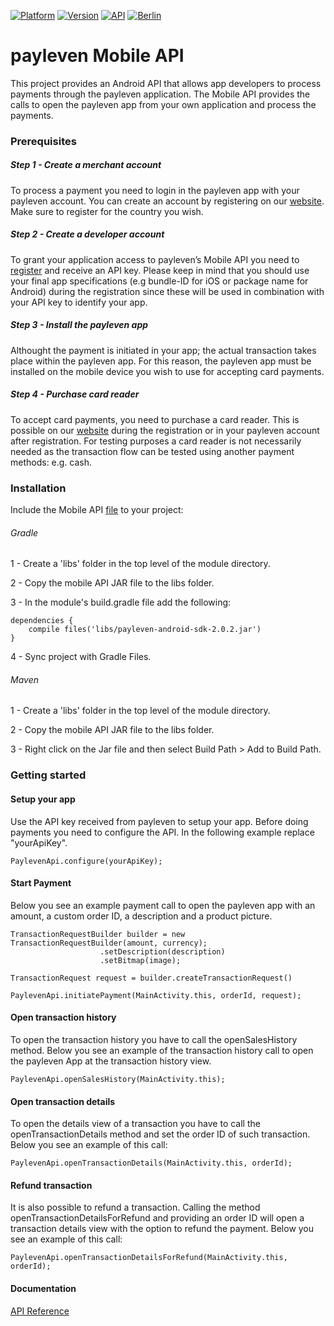 [![Platform](https://img.shields.io/badge/Platform-Android-brightgreen.svg?style=flat-square)](http://developer.android.com/index.html)
[![Version](https://img.shields.io/badge/version-1.2.0-brightgreen.svg?style=flat-square)](https://github.com/payleven/mPOS-SDK-Android/releases/tag/1.2.0)
[![API](https://img.shields.io/badge/API-14%2B-orange.svg?style=flat-square)](http://developer.android.com/about/versions/android-4.0.html)
[![Berlin](https://img.shields.io/badge/Made%20in-Berlin-red.svg?style=flat-square)](https://payleven.de/)

# payleven Mobile API

This project provides an Android API that allows app developers to process payments through the payleven application. The Mobile API provides the calls to open the payleven app from your own application and process the payments.

### Prerequisites

##### Step 1 - Create a merchant account
To process a payment you need to login in the payleven app with your payleven account. You can create an account by registering on our [website](http://payleven.com). Make sure to register for the country you wish.

##### Step 2 - Create a developer account
To grant your application access to payleven’s Mobile API you need to [register](https://service.payleven.com/uk/developer) and receive an API key. Please keep in mind that you should use your final app specifications (e.g bundle-ID for iOS or package name for Android) during the registration since these will be used in combination with your API key to identify your app.

##### Step 3 - Install the payleven app
Althought the payment is initiated in your app; the actual transaction takes place within the payleven app. For this reason, the payleven app must be installed on the mobile device you wish to use for accepting card payments.

##### Step 4 - Purchase card reader
To accept card payments, you need to purchase a card reader. This is possible on our [website](http://payleven.com) during the registration or in your payleven account after registration. For testing purposes a card reader is not necessarily needed as the transaction flow can be tested using another payment methods: e.g. cash.

### Installation
Include the Mobile API [file](https://github.com/payleven/Mobile-API-Android/blob/master/Example/app/libs/payleven-android-sdk-2.0.2.jar) to your project:
###### Gradle
1 - Create a 'libs' folder in the top level of the module directory.

2 - Copy the mobile API JAR file to the libs folder.

3 - In the module's build.gradle file add the following:
```
dependencies {
    compile files('libs/payleven-android-sdk-2.0.2.jar')
}
```
4 - Sync project with Gradle Files.
  
###### Maven
1 - Create a 'libs' folder in the top level of the module directory.

2 - Copy the mobile API JAR file to the libs folder.

3 - Right click on the Jar file and then select Build Path > Add to Build Path.

### Getting started
#### Setup your app
Use the API key received from payleven to setup your app. Before doing payments you need to configure the API. In the following example replace "yourApiKey".
```
PaylevenApi.configure(yourApiKey);
```

#### Start Payment
Below you see an example payment call to open the payleven app with an amount, a custom order ID, a description and a product picture.
```
TransactionRequestBuilder builder = new TransactionRequestBuilder(amount, currency);
                    .setDescription(description)
                    .setBitmap(image);
                    
TransactionRequest request = builder.createTransactionRequest()
                            
PaylevenApi.initiatePayment(MainActivity.this, orderId, request);
```

#### Open transaction history
To open the transaction history you have to call the openSalesHistory method. Below you see an example of the transaction history call to open the payleven App at the transaction history view.
```
PaylevenApi.openSalesHistory(MainActivity.this);
```

#### Open transaction details
To open the details view of a transaction you have to call the openTransactionDetails method and set the order ID of such transaction. Below you see an example of this call:
```
PaylevenApi.openTransactionDetails(MainActivity.this, orderId);
```

#### Refund transaction
It is also possible to refund a transaction. Calling the method openTransactionDetailsForRefund and providing an order ID will open a transaction details view with the option to refund the payment. Below you see an example of this call:
```
PaylevenApi.openTransactionDetailsForRefund(MainActivity.this, orderId);
```

      
#### Documentation
[API Reference](http://payleven.github.io/Mobile-API-Android/1.2.0/javadoc)
      
